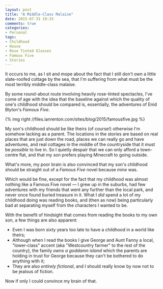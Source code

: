 ```yaml
---
layout: post
title: "A Middle-Class Malaise"
date: 2015-07-31 19:33
comments: true
categories:
- Personal
tags:
- Childhood
- House
- Rose Tinted Glasses
- Famous Five
- Stories
---
```


It occurs to me, as I sit and mope about the fact that I still don't own a little slate-roofed cottage by the sea, that I'm suffering from what must be the most terribly middle-class malaise.

By some round-about route involving heavily rose-tinted spectacles, I've come of age with the idea that the baseline against which the quality of one's childhood should be compared is, essentially, the adventures of Enid Blyton's *Famous Five*.

{% img right //files.ianrenton.com/sites/blog/2015/famousfive.jpg %}

My son's childhood should be like theirs (of course!) otherwise I'm somehow lacking as a parent. The locations in the stories are based on real places that are just down the road, places we can really go and have adventures, and real cottages in the middle of the countryside that it must be *possible* to live in. So I quietly despair that we can only afford a town-centre flat, and that my son prefers playing Minecraft to going outside.

What's more, my poor brain is also convinced that my son's childhood should be straight out of a *Famous Five* novel because *mine* was.

Which would be fine, except for the fact that my childhood was almost nothing like a Famous Five novel &mdash; I grew up in the suburbs, had few adventures with my friends that went any further than the local park, and never once found buried treasure in it. What I *did* spend a lot of my childhood doing was reading books, and (then as now) being particularly bad at separating myself from the characters I wanted to be.

With the benefit of hindsight that comes from reading the books to my own son, a few things are also apparent:

* Even I was born sixty years too late to have a childhood in a world like theirs;
* Although when I read the books I give George and Aunt Fanny a local, "lower-class" accent (aka "Westcountry farmer" to the rest of the country), the family *owns a goddamn island* which the parents are holding in trust for George because they can't be bothered to do anything with it;
* They are also *entirely fictional*, and I should really know by now not to be jealous of fiction.

Now if only I could convince my brain of that.
